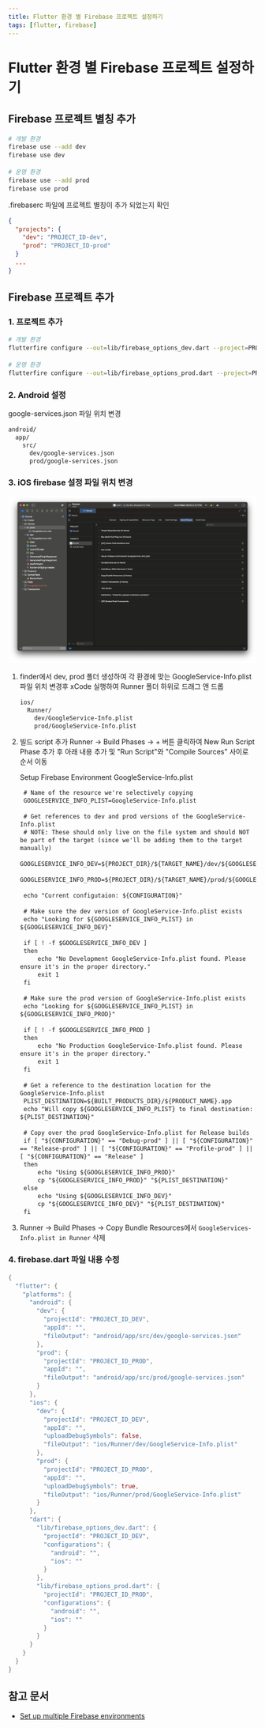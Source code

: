```yaml
---
title: Flutter 환경 별 Firebase 프로젝트 설정하기
tags: [flutter, firebase]
---
```


# Flutter 환경 별 Firebase 프로젝트 설정하기

## Firebase 프로젝트 별칭 추가

```bash
# 개발 환경
firebase use --add dev
firebase use dev

# 운영 환경
firebase use --add prod
firebase use prod
```

.firebaserc 파일에 프로젝트 별칭이 추가 되었는지 확인

```json
{
  "projects": {
    "dev": "PROJECT_ID-dev",
    "prod": "PROJECT_ID-prod"
  }
  ...
}
```

## Firebase 프로젝트 추가

### 1. 프로젝트 추가

```bash
# 개발 환경
flutterfire configure --out=lib/firebase_options_dev.dart --project=PROJECT_ID

# 운영 환경
flutterfire configure --out=lib/firebase_options_prod.dart --project=PROJECT_ID
```

### 2. Android 설정

google-services.json 파일 위치 변경

```text
android/
  app/
    src/
      dev/google-services.json
      prod/google-services.json
```

### 3. iOS firebase 설정 파일 위치 변경

<img src="/assets/images/flutter/setup-multiple-firebase-environments-0.png" alt="Setting GoogleService-Info.plist"></img>

1. finder에서 dev, prod 폴더 생성하여 각 환경에 맞는 GoogleService-Info.plist 파일 위치 변경후 xCode 실행하여 Runner 폴더 하위로 드래그 앤 드롭

   ```text
   ios/
     Runner/
       dev/GoogleService-Info.plist
       prod/GoogleService-Info.plist
   ```

2. 빌드 script 추가
   Runner -> Build Phases -> + 버튼 클릭하여 New Run Script Phase 추가 후 아래 내용 추가 및 "Run Script"와 "Compile Sources" 사이로 순서 이동

   Setup Firebase Environment GoogleService-Info.plist

   ```text
    # Name of the resource we're selectively copying
    GOOGLESERVICE_INFO_PLIST=GoogleService-Info.plist

    # Get references to dev and prod versions of the GoogleService-Info.plist
    # NOTE: These should only live on the file system and should NOT be part of the target (since we'll be adding them to the target manually)
    GOOGLESERVICE_INFO_DEV=${PROJECT_DIR}/${TARGET_NAME}/dev/${GOOGLESERVICE_INFO_PLIST}
    GOOGLESERVICE_INFO_PROD=${PROJECT_DIR}/${TARGET_NAME}/prod/${GOOGLESERVICE_INFO_PLIST}

    echo "Current configutaion: ${CONFIGURATION}"

    # Make sure the dev version of GoogleService-Info.plist exists
    echo "Looking for ${GOOGLESERVICE_INFO_PLIST} in ${GOOGLESERVICE_INFO_DEV}"

    if [ ! -f $GOOGLESERVICE_INFO_DEV ]
    then
        echo "No Development GoogleService-Info.plist found. Please ensure it's in the proper directory."
        exit 1
    fi

    # Make sure the prod version of GoogleService-Info.plist exists
    echo "Looking for ${GOOGLESERVICE_INFO_PLIST} in ${GOOGLESERVICE_INFO_PROD}"

    if [ ! -f $GOOGLESERVICE_INFO_PROD ]
    then
        echo "No Production GoogleService-Info.plist found. Please ensure it's in the proper directory."
        exit 1
    fi

    # Get a reference to the destination location for the GoogleService-Info.plist
    PLIST_DESTINATION=${BUILT_PRODUCTS_DIR}/${PRODUCT_NAME}.app
    echo "Will copy ${GOOGLESERVICE_INFO_PLIST} to final destination: ${PLIST_DESTINATION}"

    # Copy over the prod GoogleService-Info.plist for Release builds
    if [ "${CONFIGURATION}" == "Debug-prod" ] || [ "${CONFIGURATION}" == "Release-prod" ] || [ "${CONFIGURATION}" == "Profile-prod" ] || [ "${CONFIGURATION}" == "Release" ]
    then
        echo "Using ${GOOGLESERVICE_INFO_PROD}"
        cp "${GOOGLESERVICE_INFO_PROD}" "${PLIST_DESTINATION}"
    else
        echo "Using ${GOOGLESERVICE_INFO_DEV}"
        cp "${GOOGLESERVICE_INFO_DEV}" "${PLIST_DESTINATION}"
    fi

   ```

3. Runner -> Build Phases -> Copy Bundle Resources에서 `GoogleServices-Info.plist in Runner` 삭제

### 4. firebase.dart 파일 내용 수정

```dart
{
  "flutter": {
    "platforms": {
      "android": {
        "dev": {
          "projectId": "PROJECT_ID_DEV",
          "appId": "",
          "fileOutput": "android/app/src/dev/google-services.json"
        },
        "prod": {
          "projectId": "PROJECT_ID_PROD",
          "appId": "",
          "fileOutput": "android/app/src/prod/google-services.json"
        }
      },
      "ios": {
        "dev": {
          "projectId": "PROJECT_ID_DEV",
          "appId": "",
          "uploadDebugSymbols": false,
          "fileOutput": "ios/Runner/dev/GoogleService-Info.plist"
        },
        "prod": {
          "projectId": "PROJECT_ID_PROD",
          "appId": "",
          "uploadDebugSymbols": true,
          "fileOutput": "ios/Runner/prod/GoogleService-Info.plist"
        }
      },
      "dart": {
        "lib/firebase_options_dev.dart": {
          "projectId": "PROJECT_ID_DEV",
          "configurations": {
            "android": "",
            "ios": ""
          }
        },
        "lib/firebase_options_prod.dart": {
          "projectId": "PROJECT_ID_PROD",
          "configurations": {
            "android": "",
            "ios": ""
          }
        }
      }
    }
  }
}

```

## 참고 문서

- [Set up multiple Firebase environments](https://firebase.google.com/docs/projects/multiprojects?hl=ko&authuser=0&_gl=1*i5n0qf*_up*MQ..*_ga*MTg3MzYyMzQ4Ni4xNzU0NTI1NjMx*_ga_CW55HF8NVT*czE3NTQ1MjU2MzEkbzEkZzAkdDE3NTQ1MjU2MzEkajYwJGwwJGgw)

